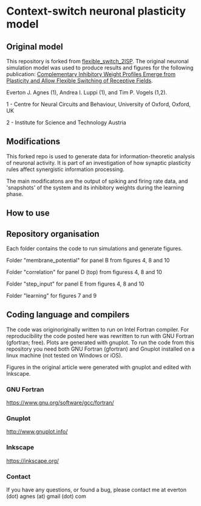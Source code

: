 # Context-switch neuronal plasticity model

## Original model

This repository is forked from [flexible_switch_2ISP](https://github.com/ejagnes/flexible_switch_2ISP). The original neuronal simulation model was used to produce results and figures for the following publication:
[Complementary Inhibitory Weight Profiles Emerge from Plasticity and Allow Flexible Switching of Receptive Fields](https://www.jneurosci.org/content/40/50/9634).

Everton J. Agnes (1), Andrea I. Luppi (1), and Tim P. Vogels (1,2).

1 - Centre for Neural Circuits and Behaviour, University of Oxford, Oxford, UK

2 - Institute for Science and Technology Austria 

## Modifications

This forked repo is used to generate data for information-theoretic analysis of neuronal activity. It is part of an investigation of how synaptic plasticity rules affect synergistic information processing. 

The main modificatons are the output of spiking and firing rate data, and 'snapshots' of the system and its inhibitory weights during the learning phase.

## How to use

## Repository organisation

Each folder contains the code to run simulations and generate figures.

Folder "membrane_potential" for panel B from figures 4, 8 and 10

Folder "correlation" for panel D (top) from figuress 4, 8 and 10

Folder "step_input" for panel E from figures 4, 8 and 10

Folder "learning" for figures 7 and 9

## Coding language and compilers

The code was originoriginally written to run on Intel Fortran compiler. For reproducibility the code posted here was rewritten to run with GNU Fortran (gfortran; free). Plots are generated with gnuplot. To run the code from this repository you need both GNU Fortran (gfortran) and Gnuplot installed on a linux machine (not tested on Windows or iOS).

Figures in the original article were generated with gnuplot and edited with Inkscape.

### GNU Fortran

https://www.gnu.org/software/gcc/fortran/

### Gnuplot

http://www.gnuplot.info/

### Inkscape

https://inkscape.org/

### Contact

If you have any questions, or found a bug, please contact me at everton (dot) agnes (at) gmail (dot) com
